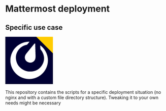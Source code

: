 # Mattermost deployment
## Specific use case

![icon150.png](__resources/icon150.png)

This repository contains the scripts for a specific deployment
situation (no nginx and with a custom file directory structure).
Tweaking it to your own needs might be necessary 
